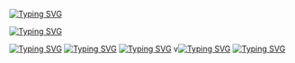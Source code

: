 <a href=""><img src="https://readme-typing-svg.demolab.com?font=Fira+Code&pause=1000&color=F7F7F7&center=true&vCenter=true&width=500&height=30&lines=Hello !;" alt="Typing SVG" /></a>
</p>
<a href=""><img src="https://readme-typing-svg.demolab.com?font=Fira+Code&pause=1000&color=F7F7F7&center=true&vCenter=true&width=500&height=30&lines=Hello !;" alt="Typing SVG" /></a>

<a href=""><img src="https://readme-typing-svg.demolab.com?font=Fira+Code&pause=1000&color=F7F7F7&center=true&vCenter=true&width=500&height=30&lines=Hello !;" alt="Typing SVG" /></a>
<a href=""><img src="https://readme-typing-svg.demolab.com?font=Fira+Code&pause=1000&color=F7F7F7&center=true&vCenter=true&width=500&height=30&lines=Hello !;" alt="Typing SVG" /></a>
<a href=""><img src="https://readme-typing-svg.demolab.com?font=Fira+Code&pause=1000&color=F7F7F7&center=true&vCenter=true&width=500&height=30&lines=Hello !;" alt="Typing SVG" /></a>
v<a href=""><img src="https://readme-typing-svg.demolab.com?font=Fira+Code&pause=1000&color=F7F7F7&center=true&vCenter=true&width=500&height=30&lines=Hello !;" alt="Typing SVG" /></a>
<a href=""><img src="https://readme-typing-svg.demolab.com?font=Fira+Code&pause=1000&color=F7F7F7&center=true&vCenter=true&width=500&height=30&lines=Hello !;" alt="Typing SVG" /></a>
